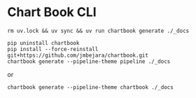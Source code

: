 Chart Book CLI
==============

```
rm uv.lock && uv sync && uv run chartbook generate ./_docs   
```

```
pip uninstall chartbook
pip install --force-reinstall git+https://github.com/jmbejara/chartbook.git
chartbook generate --pipeline-theme pipeline ./_docs
```
or
```
chartbook generate --pipeline-theme chartbook ./_docs
```
